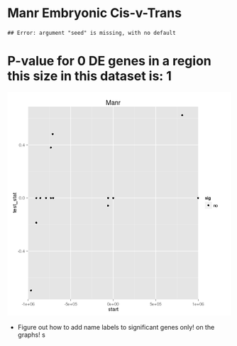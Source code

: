 Manr Embryonic Cis-v-Trans
========================================================




```
## Error: argument "seed" is missing, with no default
```

# P-value for 0 DE genes in a region this size in this dataset is: 1 

![plot of chunk overlap_image](figure/Manr/Embryonic/overlap_image.png) 

- Figure out how to add name labels to significant genes only! on the graphs! s
